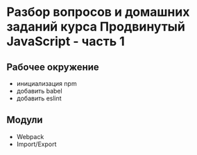 # Разбор вопросов и домашних заданий курса Продвинутый JavaScript - часть 1

## Рабочее окружение
* инициализация npm
* добавить babel
* добавить eslint

## Модули
* Webpack
* Import/Export
